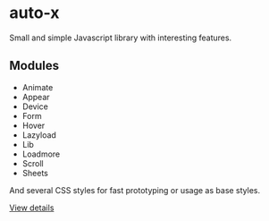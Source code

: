 # auto-x

Small and simple Javascript library with interesting features.

## Modules

- Animate
- Appear
- Device
- Form
- Hover
- Lazyload
- Lib
- Loadmore
- Scroll
- Sheets

And several CSS styles for fast prototyping or usage as base styles.

[View details](https://andreyshpigunov.github.io/auto/)
